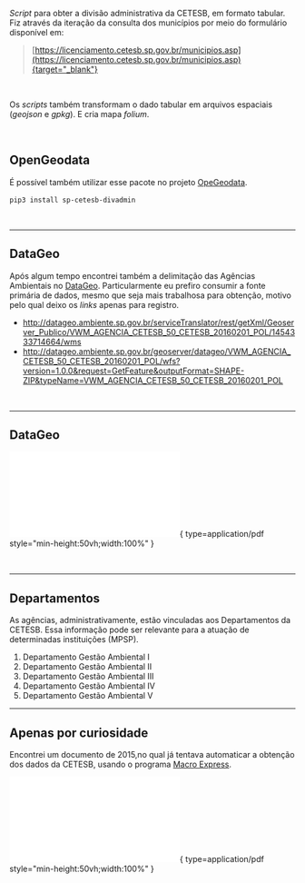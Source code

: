 _Script_ para obter a divisão administrativa da CETESB, em formato tabular.\
Fiz através da iteração da consulta dos municípios por meio do formulário disponível em:

> [https://licenciamento.cetesb.sp.gov.br/municipios.asp](https://licenciamento.cetesb.sp.gov.br/municipios.asp){target="_blank"}

<br>

Os _scripts_ também transformam o dado tabular em arquivos espaciais (_geojson_ e _gpkg_). E cria mapa _folium_.

<br>

## OpenGeodata

É possível também utilizar esse pacote no projeto [OpeGeodata](https://github.com/open-geodata/open-geodata).

```shell
pip3 install sp-cetesb-divadmin
```

<br>

---

## DataGeo

Após algum tempo encontrei também a delimitação das Agências Ambientais no [DataGeo](https://datageo.ambiente.sp.gov.br/). Particularmente eu prefiro consumir a fonte primária de dados, mesmo que seja mais trabalhosa para obtenção, motivo pelo qual deixo os _links_ apenas para registro.

- http://datageo.ambiente.sp.gov.br/serviceTranslator/rest/getXml/Geoserver_Publico/VWM_AGENCIA_CETESB_50_CETESB_20160201_POL/1454333714664/wms
- http://datageo.ambiente.sp.gov.br/geoserver/datageo/VWM_AGENCIA_CETESB_50_CETESB_20160201_POL/wfs?version=1.0.0&request=GetFeature&outputFormat=SHAPE-ZIP&typeName=VWM_AGENCIA_CETESB_50_CETESB_20160201_POL

<br>

---

## DataGeo

![2014.11.05 - DD 325 - Atribuições das Unidades da CETESB](./../../../assets/sp/cetesb/2014.11.05%20-%20DD%20325%20-%20Atribui%C3%A7%C3%B5es%20das%20Unidades%20da%20CETESB.pdf){ type=application/pdf style="min-height:50vh;width:100%" }

<br>

---

## Departamentos

As agências, administrativamente, estão vinculadas aos Departamentos da CETESB. Essa informação pode ser relevante para a atuação de determinadas instituições (MPSP).

1. Departamento Gestão Ambiental I
2. Departamento Gestão Ambiental II
3. Departamento Gestão Ambiental III
4. Departamento Gestão Ambiental IV
5. Departamento Gestão Ambiental V

---

## Apenas por curiosidade

Encontrei um documento de 2015,no qual já tentava automaticar a obtenção dos dados da CETESB, usando o programa [Macro Express](https://www.macros.com/).

![2015.08.25 - Roteiro Atualização Base CETESB](./../../../assets/sp/cetesb/2015.08.25%20-%20Roteiro%20Atualiza%C3%A7%C3%A3o%20Base%20CETESB.pdf){ type=application/pdf style="min-height:50vh;width:100%" }

